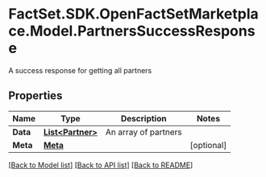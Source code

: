 # FactSet.SDK.OpenFactSetMarketplace.Model.PartnersSuccessResponse
A success response for getting all partners

## Properties

Name | Type | Description | Notes
------------ | ------------- | ------------- | -------------
**Data** | [**List&lt;Partner&gt;**](Partner.md) | An array of partners | 
**Meta** | [**Meta**](Meta.md) |  | [optional] 

[[Back to Model list]](../README.md#documentation-for-models) [[Back to API list]](../README.md#documentation-for-api-endpoints) [[Back to README]](../README.md)

